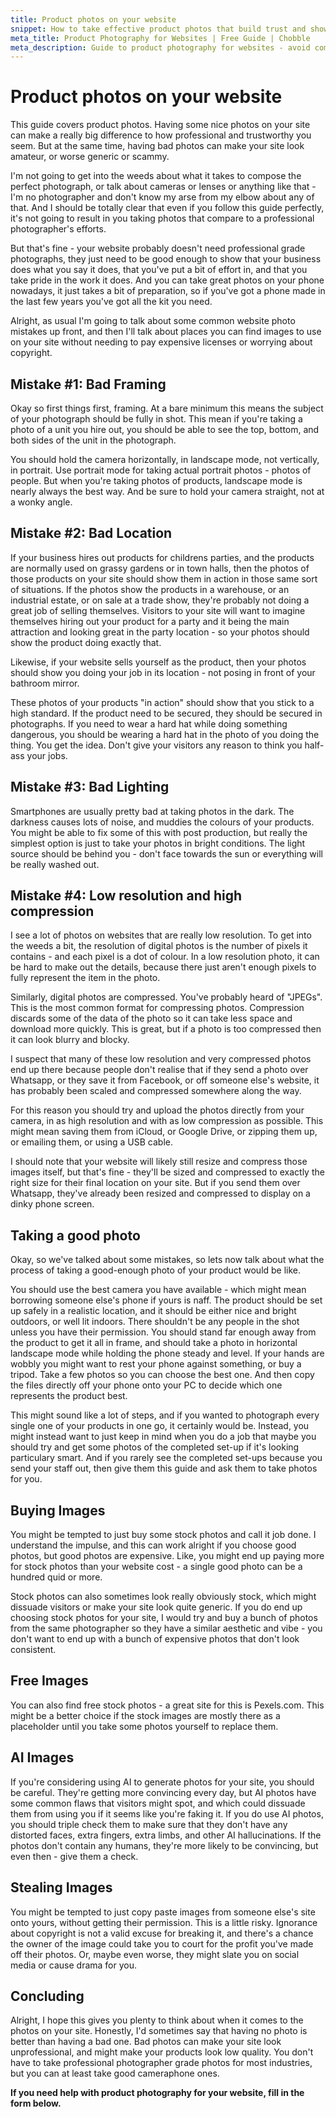 ```yaml
---
title: Product photos on your website
snippet: How to take effective product photos that build trust and showcase your business professionally.
meta_title: Product Photography for Websites | Free Guide | Chobble
meta_description: Guide to product photography for websites - avoid common mistakes, take professional photos with your phone - Manchester web developer
---
```


# Product photos on your website

This guide covers product photos. Having some nice photos on your site can make a really big difference to how professional and trustworthy you seem. But at the same time, having bad photos can make your site look amateur, or worse generic or scammy.

I'm not going to get into the weeds about what it takes to compose the perfect photograph, or talk about cameras or lenses or anything like that - I'm no photographer and don't know my arse from my elbow about any of that. And I should be totally clear that even if you follow this guide perfectly, it's not going to result in you taking photos that compare to a professional photographer's efforts.

But that's fine - your website probably doesn't need professional grade photographs, they just need to be good enough to show that your business does what you say it does, that you've put a bit of effort in, and that you take pride in the work it does. And you can take great photos on your phone nowadays, it just takes a bit of preparation, so if you've got a phone made in the last few years you've got all the kit you need.

Alright, as usual I'm going to talk about some common website photo mistakes up front, and then I'll talk about places you can find images to use on your site without needing to pay expensive licenses or worrying about copyright.

## Mistake #1: Bad Framing

Okay so first things first, framing. At a bare minimum this means the subject of your photograph should be fully in shot. This mean if you're taking a photo of a unit you hire out, you should be able to see the top, bottom, and both sides of the unit in the photograph.

You should hold the camera horizontally, in landscape mode, not vertically, in portrait. Use portrait mode for taking actual portrait photos - photos of people. But when you're taking photos of products, landscape mode is nearly always the best way. And be sure to hold your camera straight, not at a wonky angle.

## Mistake #2: Bad Location

If your business hires out products for childrens parties, and the products are normally used on grassy gardens or in town halls, then the photos of those products on your site should show them in action in those same sort of situations. If the photos show the products in a warehouse, or an industrial estate, or on sale at a trade show, they're probably not doing a great job of selling themselves. Visitors to your site will want to imagine themselves hiring out your product for a party and it being the main attraction and looking great in the party location - so your photos should show the product doing exactly that.

Likewise, if your website sells yourself as the product, then your photos should show you doing your job in its location - not posing in front of your bathroom mirror.

These photos of your products "in action" should show that you stick to a high standard. If the product need to be secured, they should be secured in photographs. If you need to wear a hard hat while doing something dangerous, you should be wearing a hard hat in the photo of you doing the thing. You get the idea. Don't give your visitors any reason to think you half-ass your jobs.

## Mistake #3: Bad Lighting

Smartphones are usually pretty bad at taking photos in the dark. The darkness causes lots of noise, and muddies the colours of your products. You might be able to fix some of this with post production, but really the simplest option is just to take your photos in bright conditions. The light source should be behind you - don't face towards the sun or everything will be really washed out.

## Mistake #4: Low resolution and high compression

I see a lot of photos on websites that are really low resolution. To get into the weeds a bit, the resolution of digital photos is the number of pixels it contains - and each pixel is a dot of colour. In a low resolution photo, it can be hard to make out the details, because there just aren't enough pixels to fully represent the item in the photo.

Similarly, digital photos are compressed. You've probably heard of "JPEGs". This is the most common format for compressing photos. Compression discards some of the data of the photo so it can take less space and download more quickly. This is great, but if a photo is too compressed then it can look blurry and blocky.

I suspect that many of these low resolution and very compressed photos end up there because people don't realise that if they send a photo over Whatsapp, or they save it from Facebook, or off someone else's website, it has probably been scaled and compressed somewhere along the way.

For this reason you should try and upload the photos directly from your camera, in as high resolution and with as low compression as possible. This might mean saving them from iCloud, or Google Drive, or zipping them up, or emailing them, or using a USB cable.

I should note that your website will likely still resize and compress those images itself, but that's fine - they'll be sized and compressed to exactly the right size for their final location on your site. But if you send them over Whatsapp, they've already been resized and compressed to display on a dinky phone screen.

## Taking a good photo

Okay, so we've talked about some mistakes, so lets now talk about what the process of taking a good-enough photo of your product would be like.

You should use the best camera you have available - which might mean borrowing someone else's phone if yours is naff. The product should be set up safely in a realistic location, and it should be either nice and bright outdoors, or well lit indoors. There shouldn't be any people in the shot unless you have their permission. You should stand far enough away from the product to get it all in frame, and should take a photo in horizontal landscape mode while holding the phone steady and level. If your hands are wobbly you might want to rest your phone against something, or buy a tripod. Take a few photos so you can choose the best one. And then copy the files directly off your phone onto your PC to decide which one represents the product best.

This might sound like a lot of steps, and if you wanted to photograph every single one of your products in one go, it certainly would be. Instead, you might instead want to just keep in mind when you do a job that maybe you should try and get some photos of the completed set-up if it's looking particulary smart. And if you rarely see the completed set-ups because you send your staff out, then give them this guide and ask them to take photos for you.

## Buying Images

You might be tempted to just buy some stock photos and call it job done. I understand the impulse, and this can work alright if you choose good photos, but good photos are expensive. Like, you might end up paying more for stock photos than your website cost - a single good photo can be a hundred quid or more.

Stock photos can also sometimes look really obviously stock, which might dissuade visitors or make your site look quite generic. If you do end up choosing stock photos for your site, I would try and buy a bunch of photos from the same photographer so they have a similar aesthetic and vibe - you don't want to end up with a bunch of expensive photos that don't look consistent.

## Free Images

You can also find free stock photos - a great site for this is Pexels.com. This might be a better choice if the stock images are mostly there as a placeholder until you take some photos yourself to replace them.

## AI Images

If you're considering using AI to generate photos for your site, you should be careful. They're getting more convincing every day, but AI photos have some common flaws that visitors might spot, and which could dissuade them from using you if it seems like you're faking it. If you do use AI photos, you should triple check them to make sure that they don't have any distorted faces, extra fingers, extra limbs, and other AI hallucinations. If the photos don't contain any humans, they're more likely to be convincing, but even then - give them a check.

## Stealing Images

You might be tempted to just copy paste images from someone else's site onto yours, without getting their permission. This is a little risky. Ignorance about copyright is not a valid excuse for breaking it, and there's a chance the owner of the image could take you to court for the profit you've made off their photos. Or, maybe even worse, they might slate you on social media or cause drama for you.

## Concluding

Alright, I hope this gives you plenty to think about when it comes to the photos on your site. Honestly, I'd sometimes say that having no photo is better than having a bad one. Bad photos can make your site look unprofessional, and might make your products look low quality. You don't have to take professional photographer grade photos for most industries, but you can at least take good cameraphone ones.

**If you need help with product photography for your website, fill in the form below.**
